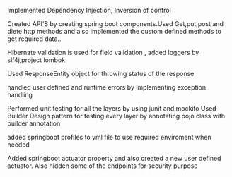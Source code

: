 Implemented Dependency Injection, Inversion of control

Created API'S by creating spring boot components.Used Get,put,post and dlete http methods and also implemented the custom defined methods to get required data..

Hibernate validation is used for field validation , added loggers by slf4j,project lombok

Used ResponseEntity object for throwing status of the response

handled user defined and runtime errors by implementing exception handling

Performed unit  testing for all the layers by using junit and mockito
Used Builder Design pattern for testing every layer by annotating pojo class with builder annotation

added springboot profiles to yml file to use required enviroment when needed

Added springboot actuator property and also created a new user defined actuator. Also hidden some of the endpoints for security purpose
